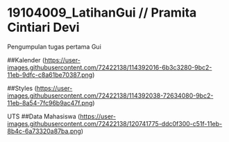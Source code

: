 # 19104009_LatihanGui // Pramita Cintiari Devi
Pengumpulan tugas pertama Gui 

 ##Kalender (https://user-images.githubusercontent.com/72422138/114392016-6b3c3280-9bc2-11eb-9dfc-c8a61be70387.png)
 
##Styles (https://user-images.githubusercontent.com/72422138/114392038-72634080-9bc2-11eb-8a54-7fc96b9ac47f.png)

UTS
##Data Mahasiswa (https://user-images.githubusercontent.com/72422138/120741775-ddc0f300-c51f-11eb-8b4c-6a73320a87ba.png)


